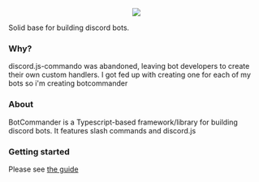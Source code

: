 <p align="center">
  <img src="https://raw.githubusercontent.com/dada513/BotCommander/master/logos/logo-banner.png" />
</p>

Solid base for building discord bots.

### Why?

discord.js-commando was abandoned, leaving bot developers to create their own custom handlers. I got fed up with creating one for each of my bots so i'm creating botcommander

### About

BotCommander is a Typescript-based framework/library for building discord bots. It features slash commands and discord.js

### Getting started

Please see [the guide](https://botcommander.d513.space/guide/getting-started)
